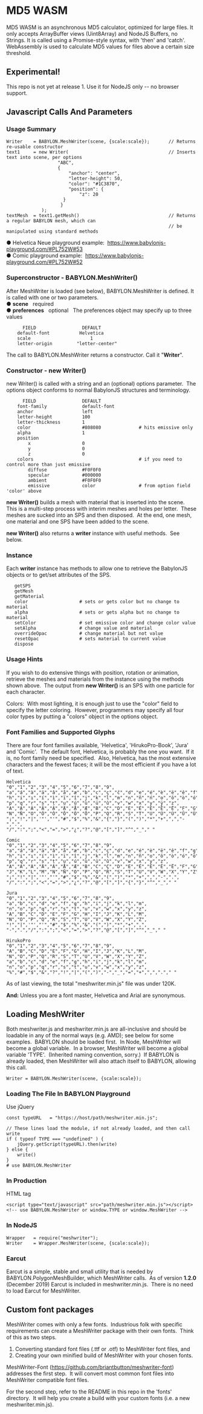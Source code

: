 # MD5 WASM

MD5 WASM is an asynchronous MD5 calculator, optimized for large files.
It only accepts ArrayBuffer views (Uint8Array) and NodeJS Buffers, no Strings.
It is called using a Promise-style syntax, with 'then' and 'catch'.
WebAssembly is used to calculate MD5 values for files above a certain size threshold.

## Experimental!

This repo is not yet at release 1.
Use it for NodeJS only -- no browser support.

## Javascript Calls And Parameters

### Usage Summary

	Writer    = BABYLON.MeshWriter(scene, {scale:scale});       // Returns re-usable constructor
	text1     = new Writer(                                     // Inserts text into scene, per options
	                   "ABC",
	                   {
	                       "anchor": "center",
	                       "letter-height": 50,
	                       "color": "#1C3870",
	                       "position": {
	                           "z": 20
  	                     }
	                    }
	             );
	textMesh  = text1.getMesh()                                 // Returns a regular BABYLON mesh, which can
	                                                            // be manipulated using standard methods

&#9679; Helvetica Neue playground example:&nbsp;  https://www.babylonjs-playground.com/#PL752W#53  
&#9679; Comic playground example:&nbsp;  https://www.babylonjs-playground.com/#PL752W#52

### Superconstructor - BABYLON.MeshWriter()

After MeshWriter is loaded (see below), BABYLON.MeshWriter is defined.  It is called with one or two parameters.  
&#9679; **scene** &nbsp; required  
&#9679; **preferences** &nbsp; optional &nbsp; The preferences object may specify up to three values

	      FIELD                 DEFAULT
	    default-font           Helvetica
	    scale                      1
	    letter-origin         "letter-center"

The call to BABYLON.MeshWriter returns a constructor.  Call it "**Writer**".

### Constructor - new Writer()

new Writer() is called with a string and an (optional) options parameter.&nbsp; The options object conforms to normal BabylonJS structures and terminology.

	      FIELD                 DEFAULT
	    font-family             default-font
	    anchor                  left
	    letter-height           100
	    letter-thickness        1
	    color                   #808080              # hits emissive only
	    alpha                   1
	    position
	        x                   0
	        y                   0
	        z                   0
	    colors                                       # if you need to control more than just emissive
	        diffuse             #F0F0F0
	        specular            #000000
	        ambient             #F0F0F0
	        emissive            color                # from option field 'color' above


**new Writer()** builds a mesh with material that is inserted into the scene.&nbsp; This is a multi-step process with interim meshes and holes per letter.&nbsp;  These meshes are sucked into an SPS and then disposed.&nbsp; At the end, one mesh, one material and one SPS have been added to the scene.

**new Writer()** also returns a **writer** instance with useful methods.&nbsp; See below.

### Instance

Each **writer** instance has methods to allow one to retrieve the BabylonJS objects or to get/set attributes of the SPS.

	   getSPS
	   getMesh
	   getMaterial
	   color                   # sets or gets color but no change to material
	   alpha                   # sets or gets alpha but no change to material
	   setColor                # set emissive color and change color value
	   setAlpha                # change value and material
	   overrideOpac            # change material but not value
	   resetOpac               # sets material to current value
	   dispose                 

### Usage Hints

If you wish to do extensive things with position, rotation or animation, retrieve the meshes and materials from the instance using the methods shown above.&nbsp; The output from **new Writer()** is an SPS with one particle for each character.

Colors:&nbsp; With most lighting, it is enough just to use the "color" field to specify the letter coloring.&nbsp; However, programmers may specify all four color types by putting a "colors" object in the options object.


### Font Families and Supported Glyphs

There are four font families available, 'Helvetica', 'HirukoPro-Book', 'Jura' and 'Comic'.&nbsp;
The default font, Helvetica, is probably the one you want.&nbsp;
If it is, no font family need be specified.&nbsp;
Also, Helvetica, has the most extensive characters and the fewest faces; it will be the most efficient if you have a lot of text.&nbsp;

	Helvetica
	"0","1","2","3","4","5","6","7","8","9",
	"a","á","à","ä","â","å","æ","b","c","ç","č","d","e","é","è","ë","ê","f","g",
	"h","i","ı","í","ì","ï","î","j","k","l","m","n","ñ","ń","o","ô","ò","ó","ö",
	"p","q","r","s","t","u","ú","ù","ü","û","v","w","x","y","ÿ","z",
	"A","Á","À","Ã","Â","Ä","Å","Æ","B","C","D","E","É","È","Ê","Ë","F","G","H","I","J","K","L","M",
	"N","Ñ","O","Ó","Ò","Ô","Ö","Õ","P","Q","R","S","T","U","Ú","Ù","Û","Ü","V","W","X","Y","Z",
	"¡","!","|",'"',"'","#","$","%","&","{","}","(",")","*","+",",","-",".",
	"/",":",";","<","=",">","¿","?","@","[","]","^","_"," "

	Comic
	"0","1","2","3","4","5","6","7","8","9",
	"a","á","à","ä","â","å","æ","b","c","ç","d","e","é","è","ë","ê","f","g",
	"h","i","ı","í","ì","ï","î","j","k","l","m","n","ñ","o","ô","ò","ó","ö",
	"p","q","r","s","t","u","ú","ù","ü","û","v","w","x","y","z",
	"A","Á","À","Ä","Â","Å","Æ","B","C","Ç","D","E","É","È","Ê","Ë","F","G","H","I",
	"J","K","L","M","N","Ñ","O","P","Q","R","S","T","U","V","W","X","Y","Z",
	"¡","!","|",'"',"'","#","$","%","&","(",")","*","+",",","-",".",
	"/",":",";","<","=",">","¿","?","@","[","]","{","}","^","_"," "

	Jura
	"0","1","2","3","4","5","6","7","8","9",
	"a","b","c","d","e","f","g","h","i","j","k","l","m",
	"n","o","p","q","r","s","t","u","v","w","x","y","z",
	"A","B","C","D","E","F","G","H","I","J","K","L","M",
	"N","O","P","Q","R","S","T","U","V","W","X","Y","Z",
	"!","|",'"',"'","#","$","%","&","(",")","*","+",",",
	"-",".","/",":",";","<","=",">","?","@","[","]","^","_"," "

	HirukoPro
	"0","1","2","3","4","5","6","7","8","9",
	"A","B","C","D","E","F","G","H","I","J","K","L","M",
	"N","O","P","Q","R","S","T","U","V","W","X","Y","Z",
	"a","b","c","d","e","f","g","h","i","j","k","l","m",
	"n","o","p","q","r","s","t","u","v","w","x","y","z",
	"%","#","$","&","?","!","|","(",")","-","_","=","+",",","."," "

As of last viewing, the total "meshwriter.min.js" file was under 120K.

**And:** Unless you are a font master, Helvetica and Arial are synonymous.


## Loading MeshWriter

Both meshwriter.js and meshwriter.min.js are all-inclusive and should be loadable in any of the normal ways (e.g. AMD); see below for some examples.&nbsp;
BABYLON should be loaded first.&nbsp;
In Node, MeshWriter will become a global variable.&nbsp;
In a browser, MeshWriter will become a global variable 'TYPE'.&nbsp;
(Inherited naming convention, sorry.)&nbsp;
If BABYLON is already loaded, then MeshWriter will also attach itself to BABYLON, allowing this call.&nbsp;

	Writer = BABYLON.MeshWriter(scene, {scale:scale});

### Loading The File In BABYLON Playground

Use jQuery

	const typeURL   = "https://host/path/meshwriter.min.js";  

	// These lines load the module, if not already loaded, and then call write
	if ( typeof TYPE === "undefined" ) {
		jQuery.getScript(typeURL).then(write)
	} else {
		write()
	}
	# use BABYLON.MeshWriter

### In Production

HTML tag

	<script type="text/javascript" src="path/meshwriter.min.js"></script>
	<!-- use BABYLON.MeshWriter or window.TYPE or window.MeshWriter -->

### In NodeJS

	Wrapper   = require("meshwriter");
	Writer    = Wrapper.MeshWriter(scene, {scale:scale});

### Earcut

Earcut is a simple, stable and small utility that is needed by BABYLON.PolygonMeshBuilder, which MeshWriter calls.&nbsp;
As of version **1.2.0** (December 2019) Earcut is included in meshwriter.min.js.&nbsp;
There is no need to load Earcut for MeshWriter.

## Custom font packages

MeshWriter comes with only a few fonts.&nbsp;
Industrious folk with specific requirements can create a MeshWriter package with their own fonts.&nbsp;
Think of this as two steps.

1) Converting standard font files (.ttf or .otf) to MeshWriter font files, and
2) Creating your own minified build of MeshWriter with your chosen fonts.

MeshWriter-Font (https://github.com/briantbutton/meshwriter-font) addresses the first step.&nbsp;
It will convert most common font files into MeshWriter compatible font files.&nbsp;

For the second step, refer to the README in this repo in the 'fonts' directory.&nbsp;
It will help you create a build with your custom fonts (i.e. a new meshwriter.min.js).

